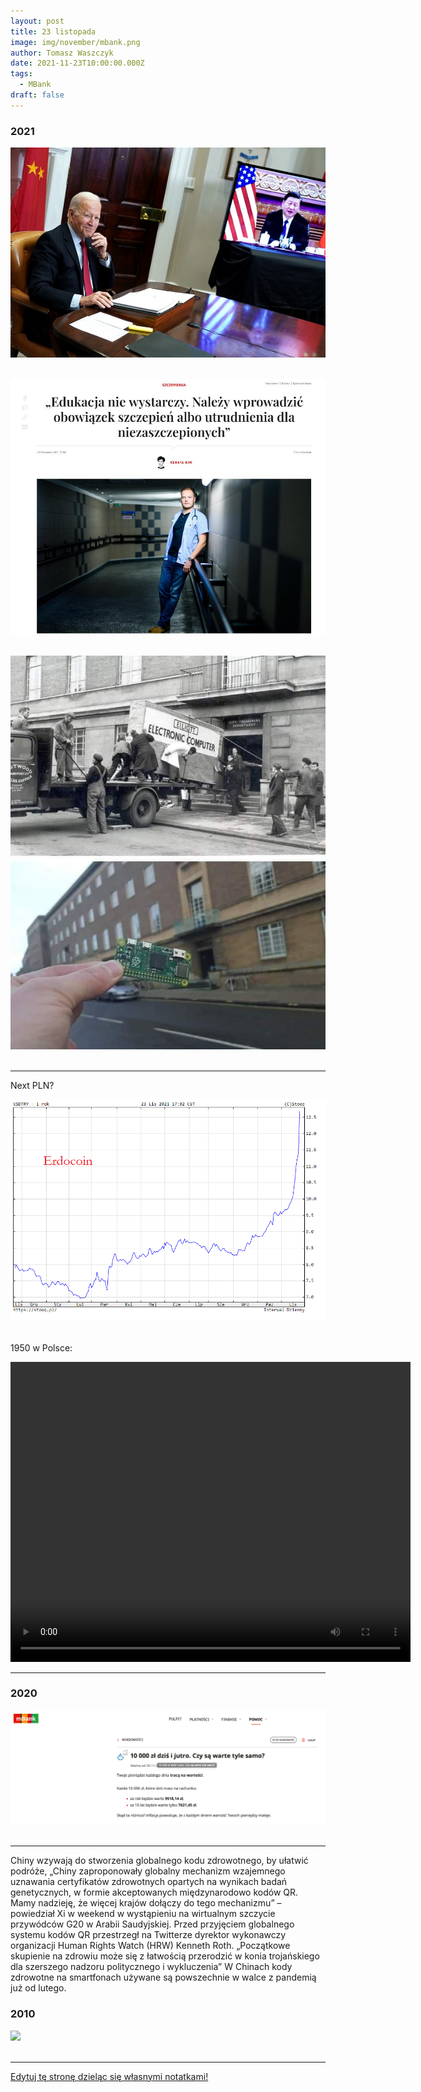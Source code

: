 ```yaml
---
layout: post
title: 23 listopada
image: img/november/mbank.png
author: Tomasz Waszczyk
date: 2021-11-23T10:00:00.000Z
tags:
  - MBank
draft: false
---
```


### 2021

<img src="./img/november/usachina.jpeg"><br><br>

<img src="./img/november/przymus.jpg"><br><br>

<img src="./img/november/computer.jpeg"><br><br>

---

Next PLN?

<img src="./img/november/erdocoin.png"><br><br>

1950 w Polsce:

<video width="640" height="480" controls>
<source src="./movies/november/polskiefinanse1950.mp4" type="video/mp4">
Your browser does not support the video tag.
</video>

---

### 2020

<img src="./img/november/mbank.png"><br><br>

---

Chiny wzywają do stworzenia globalnego kodu zdrowotnego, by ułatwić podróże,
„Chiny zaproponowały globalny mechanizm wzajemnego uznawania certyfikatów zdrowotnych opartych na wynikach badań genetycznych, w formie akceptowanych międzynarodowo kodów QR. Mamy nadzieję, że więcej krajów dołączy do tego mechanizmu” – powiedział Xi w weekend w wystąpieniu na wirtualnym szczycie przywódców G20 w Arabii Saudyjskiej.
Przed przyjęciem globalnego systemu kodów QR przestrzegł na Twitterze dyrektor wykonawczy organizacji Human Rights Watch (HRW) Kenneth Roth. „Początkowe skupienie na zdrowiu może się z łatwością przerodzić w konia trojańskiego dla szerszego nadzoru politycznego i wykluczenia”
W Chinach kody zdrowotne na smartfonach używane są powszechnie w walce z pandemią już od lutego.

### 2010

<img src="./img/november/nie-wieder-schnee.avif"><br><br>

---

<a href="https://github.com/TomaszWaszczyk/historia.waszczyk.com/edit/master/src/content/november-23.md" target="_blank">Edytuj tę stronę dzieląc się własnymi notatkami!</a>
